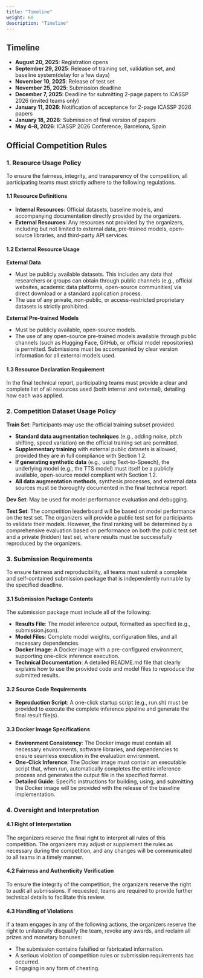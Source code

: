 ```yaml
---
title: "Timeline"
weight: 60
description: "Timeline"
---
```


## Timeline

- **August 20, 2025**: Registration opens
- **September 29, 2025**: Release of training set, validation set, and baseline system(delay for a few days)
- **November 10, 2025**: Release of test set
- **November 25, 2025**: Submission deadline
- **December 7, 2025**: Deadline for submitting 2-page papers to ICASSP 2026 (invited teams only)
- **January 11, 2026**: Notification of acceptance for 2-page ICASSP 2026 papers
- **January 18, 2026**: Submission of final version of papers
- **May 4–8, 2026**: ICASSP 2026 Conference, Barcelona, Spain


## Official Competition Rules
### 1. Resource Usage Policy

To ensure the fairness, integrity, and transparency of the competition, all participating teams must strictly adhere to the following regulations.

#### 1.1 Resource Definitions
- **Internal Resources**: Official datasets, baseline models, and accompanying documentation directly provided by the organizers.
- **External Resources**: Any resources not provided by the organizers, including but not limited to external data, pre-trained models, open-source libraries, and third-party API services.

#### 1.2 External Resource Usage
**External Data**
- Must be publicly available datasets. This includes any data that researchers or groups can obtain through public channels (e.g., official websites, academic data platforms, open-source communities) via direct download or a standard application process.
- The use of any private, non-public, or access-restricted proprietary datasets is strictly prohibited.

**External Pre-trained Models**
- Must be publicly available, open-source models.
- The use of any open-source pre-trained models available through public channels (such as Hugging Face, GitHub, or official model repositories) is permitted. Submissions must be accompanied by clear version information for all external models used.

#### 1.3 Resource Declaration Requirement
In the final technical report, participating teams must provide a clear and complete list of all resources used (both internal and external), detailing how each was applied.

### 2. Competition Dataset Usage Policy
**Train Set**: Participants may use the official training subset provided.
- **Standard data augmentation techniques** (e.g., adding noise, pitch shifting, speed variation) on the official training set are permitted.
- **Supplementary training** with external public datasets is allowed, provided they are in full compliance with Section 1.2.
- **If generating synthetic data** (e.g., using Text-to-Speech), the underlying model (e.g., the TTS model) must itself be a publicly available, open-source model compliant with Section 1.2.
- **All data augmentation methods**, synthesis processes, and external data sources must be thoroughly documented in the final technical report.

**Dev Set**: May be used for model performance evaluation and debugging.

**Test Set**: The competition leaderboard will be based on model performance on the test set. The organizers will provide a public test set for participants to validate their models. However, the final ranking will be determined by a comprehensive evaluation based on performance on both the public test set and a private (hidden) test set, where results must be successfully reproduced by the organizers.

### 3. Submission Requirements
To ensure fairness and reproducibility, all teams must submit a complete and self-contained submission package that is independently runnable by the specified deadline.

#### 3.1 Submission Package Contents
The submission package must include all of the following:
- **Results File**: The model inference output, formatted as specified (e.g., submission.json).
- **Model Files**: Complete model weights, configuration files, and all necessary dependencies.
- **Docker Image**: A Docker image with a pre-configured environment, supporting one-click inference execution.
- **Technical Documentation**: A detailed README.md file that clearly explains how to use the provided code and model files to reproduce the submitted results.

#### 3.2 Source Code Requirements
- **Reproduction Script**: A one-click startup script (e.g., run.sh) must be provided to execute the complete inference pipeline and generate the final result file(s).

#### 3.3 Docker Image Specifications
- **Environment Consistency**: The Docker image must contain all necessary environments, software libraries, and dependencies to ensure seamless execution in the evaluation environment.
- **One-Click Inference**: The Docker image must contain an executable script that, when run, automatically completes the entire inference process and generates the output file in the specified format.
- **Detailed Guide**: Specific instructions for building, using, and submitting the Docker image will be provided with the release of the baseline implementation.

### 4. Oversight and Interpretation
#### 4.1 Right of Interpretation
The organizers reserve the final right to interpret all rules of this competition. The organizers may adjust or supplement the rules as necessary during the competition, and any changes will be communicated to all teams in a timely manner.

#### 4.2 Fairness and Authenticity Verification
To ensure the integrity of the competition, the organizers reserve the right to audit all submissions. If requested, teams are required to provide further technical details to facilitate this review.

#### 4.3 Handling of Violations
If a team engages in any of the following actions, the organizers reserve the right to unilaterally disqualify the team, revoke any awards, and reclaim all prizes and monetary bonuses:
- The submission contains falsified or fabricated information.
- A serious violation of competition rules or submission requirements has occurred.
- Engaging in any form of cheating.
